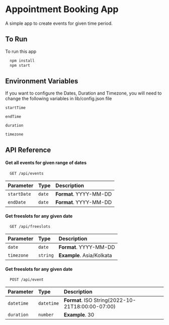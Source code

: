 # Appointment Booking App

A simple app to create events for given time period.



## To Run

To run this app

```bash
  npm install
  npm start
```

## Environment Variables

If you want to configure the Dates, Duration and Timezone, you will need to change the following variables in lib/config.json file

`startTime`

`endTime`

`duration`

`timezone`


## API Reference

#### Get all events for given range of dates

```http
  GET /api/events
```

| Parameter | Type     | Description                |
| :-------- | :------- | :------------------------- |
| `startDate` | `date` | **Format**. YYYY-MM-DD |
| `endDate` | `date` | **Format**. YYYY-MM-DD |

#### Get freeslots for any given date

```http
  GET /api/freeslots
```

| Parameter | Type     | Description                       |
| :-------- | :------- | :-------------------------------- |
| `date`      | `date` | **Format**. YYYY-MM-DD |
| `timezone`      | `string` | **Example**. Asia/Kolkata |


#### Get freeslots for any given date

```http
  POST /api/event
```

| Parameter | Type     | Description                       |
| :-------- | :------- | :-------------------------------- |
| `datetime`      | `datetime` | **Format**. ISO String(2022-10-21T18:00:00-07:00)| 
| `duration`      | `number` | **Example**. 30 |




